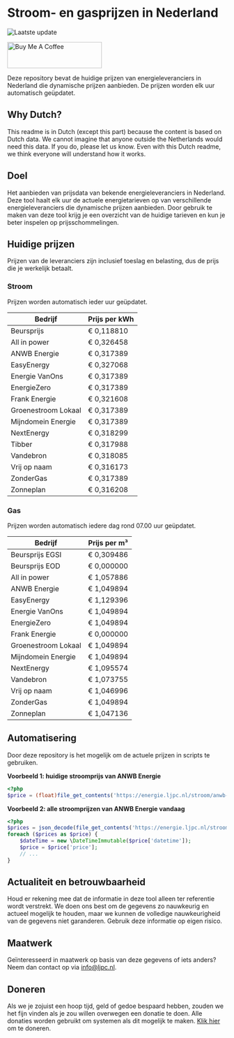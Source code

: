 # Stroom- en gasprijzen in Nederland

![Laatste update](https://img.shields.io/badge/laatste%20update-2023--12--16%2018%3A00%20CET-brightgreen)

<a href="https://www.buymeacoffee.com/Lars-" target="_blank"><img src="https://cdn.buymeacoffee.com/buttons/v2/default-orange.png" alt="Buy Me A Coffee" height="60" style="height: 60px !important;width: 217px !important;" ></a>

Deze repository bevat de huidige prijzen van energieleveranciers in Nederland die dynamische prijzen aanbieden. De prijzen worden elk uur automatisch geüpdatet.

## Why Dutch?

This readme is in Dutch (except this part) because the content is based on Dutch data. We cannot imagine that anyone outside the Netherlands would need this data. If you do, please let us know. Even with this Dutch readme, we think
everyone will understand how it works.

## Doel

Het aanbieden van prijsdata van bekende energieleveranciers in Nederland. Deze tool haalt elk uur de actuele energietarieven op van verschillende energieleveranciers die dynamische prijzen aanbieden. Door gebruik te maken van deze tool
krijg je een overzicht van de huidige tarieven en kun je beter inspelen op prijsschommelingen.

## Huidige prijzen

Prijzen van de leveranciers zijn inclusief toeslag en belasting, dus de prijs die je werkelijk betaalt.

### Stroom

Prijzen worden automatisch ieder uur geüpdatet.

 Bedrijf | Prijs per kWh 
---------|---------------
Beursprijs | € 0,118810
All in power | € 0,326458
ANWB Energie | € 0,317389
EasyEnergy | € 0,327068
Energie VanOns | € 0,317389
EnergieZero | € 0,317389
Frank Energie | € 0,321608
Groenestroom Lokaal | € 0,317389
Mijndomein Energie | € 0,317389
NextEnergy | € 0,318299
Tibber | € 0,317988
Vandebron | € 0,318085
Vrij op naam | € 0,316173
ZonderGas | € 0,317389
Zonneplan | € 0,316208


### Gas

Prijzen worden automatisch iedere dag rond 07.00 uur geüpdatet.

 Bedrijf | Prijs per m³ 
---------|--------------
Beursprijs EGSI | € 0,309486
Beursprijs EOD | € 0,000000
All in power | € 1,057886
ANWB Energie | € 1,049894
EasyEnergy | € 1,129396
Energie VanOns | € 1,049894
EnergieZero | € 1,049894
Frank Energie | € 0,000000
Groenestroom Lokaal | € 1,049894
Mijndomein Energie | € 1,049894
NextEnergy | € 1,095574
Vandebron | € 1,073755
Vrij op naam | € 1,046996
ZonderGas | € 1,049894
Zonneplan | € 1,047136


## Automatisering

Door deze repository is het mogelijk om de actuele prijzen in scripts te gebruiken.

**Voorbeeld 1: huidige stroomprijs van ANWB Energie**

```php
<?php
$price = (float)file_get_contents('https://energie.ljpc.nl/stroom/anwb-energie-nu.txt');

```

**Voorbeeld 2: alle stroomprijzen van ANWB Energie vandaag**

```php
<?php
$prices = json_decode(file_get_contents('https://energie.ljpc.nl/stroom/all-in-power-vandaag.json'),true);
foreach ($prices as $price) {
    $dateTime = new \DateTimeImmutable($price['datetime']);
    $price = $price['price'];
    // ...
}
```

## Actualiteit en betrouwbaarheid

Houd er rekening mee dat de informatie in deze tool alleen ter referentie wordt verstrekt. We doen ons best om de gegevens zo nauwkeurig en actueel mogelijk te houden, maar we kunnen de volledige nauwkeurigheid van de gegevens niet
garanderen. Gebruik deze informatie op eigen risico.

## Maatwerk

Geïnteresseerd in maatwerk op basis van deze gegevens of iets anders? Neem dan contact op
via [info@ljpc.nl](mailto:info@ljpc.nl?subject=Energie%20prijzen).

## Doneren

Als we je zojuist een hoop tijd, geld of gedoe bespaard hebben, zouden we het fijn vinden als je zou willen overwegen een
donatie te doen. Alle donaties worden gebruikt om systemen als dit mogelijk te
maken. [Klik hier](https://www.buymeacoffee.com/Lars-) om te doneren.

